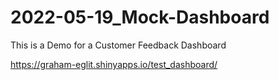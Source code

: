 # 2022-05-19_Mock-Dashboard

This is a Demo for a Customer Feedback Dashboard


https://graham-eglit.shinyapps.io/test_dashboard/

